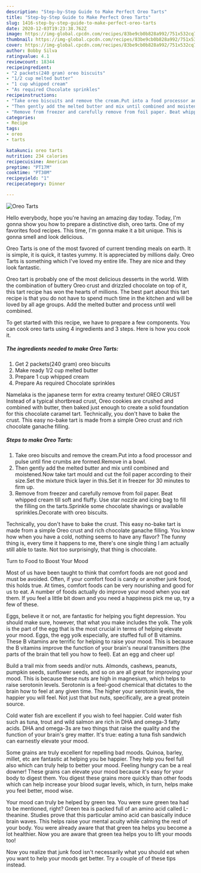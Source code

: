 ```yaml
---
description: "Step-by-Step Guide to Make Perfect Oreo Tarts"
title: "Step-by-Step Guide to Make Perfect Oreo Tarts"
slug: 1416-step-by-step-guide-to-make-perfect-oreo-tarts
date: 2020-12-03T19:23:38.762Z
image: https://img-global.cpcdn.com/recipes/83be9cb0b828a992/751x532cq70/oreo-tarts-recipe-main-photo.jpg
thumbnail: https://img-global.cpcdn.com/recipes/83be9cb0b828a992/751x532cq70/oreo-tarts-recipe-main-photo.jpg
cover: https://img-global.cpcdn.com/recipes/83be9cb0b828a992/751x532cq70/oreo-tarts-recipe-main-photo.jpg
author: Bobby Silva
ratingvalue: 4.1
reviewcount: 18344
recipeingredient:
- "2 packets(240 gram) oreo biscuits"
- "1/2 cup melted butter"
- "1 cup whipped cream"
- "As required Chocolate sprinkles"
recipeinstructions:
- "Take oreo biscuits and remove the cream.Put into a food processor and pulse until fine crumbs are formed.Remove in a bowl."
- "Then gently add the melted butter and mix until combined and moistened.Now take tart mould and cut the foil paper according to their size.Set the mixture thick layer in this.Set it in freezer for 30 minutes to firm up."
- "Remove from freezer and carefully remove from foil paper. Beat whipped cream till soft and fluffy. Use star nozzle and icing bag to fill the filling on the tarts.Sprinkle some chocolate shavings or available sprinkles.Decorate with oreo biscuits."
categories:
- Recipe
tags:
- oreo
- tarts

katakunci: oreo tarts 
nutrition: 234 calories
recipecuisine: American
preptime: "PT17M"
cooktime: "PT30M"
recipeyield: "1"
recipecategory: Dinner

---
```



![Oreo Tarts](https://img-global.cpcdn.com/recipes/83be9cb0b828a992/751x532cq70/oreo-tarts-recipe-main-photo.jpg)

Hello everybody, hope you're having an amazing day today. Today, I'm gonna show you how to prepare a distinctive dish, oreo tarts. One of my favorites food recipes. This time, I'm gonna make it a bit unique. This is gonna smell and look delicious.

Oreo Tarts is one of the most favored of current trending meals on earth. It is simple, it is quick, it tastes yummy. It is appreciated by millions daily. Oreo Tarts is something which I've loved my entire life. They are nice and they look fantastic.

Oreo tart is probably one of the most delicious desserts in the world. With the combination of buttery Oreo crust and drizzled chocolate on top of it, this tart recipe has won the hearts of millions. The best part about this tart recipe is that you do not have to spend much time in the kitchen and will be loved by all age groups. Add the melted butter and process until well combined.


To get started with this recipe, we have to prepare a few components. You can cook oreo tarts using 4 ingredients and 3 steps. Here is how you cook it.

<!--inarticleads1-->

##### The ingredients needed to make Oreo Tarts:

1. Get 2 packets(240 gram) oreo biscuits
1. Make ready 1/2 cup melted butter
1. Prepare 1 cup whipped cream
1. Prepare As required Chocolate sprinkles


Namelaka is the japanese term for extra creamy texture! OREO CRUST Instead of a typical shortbread crust, Oreo cookies are crushed and combined with butter, then baked just enough to create a solid foundation for this chocolate caramel tart. Technically, you don&#39;t have to bake the crust. This easy no-bake tart is made from a simple Oreo crust and rich chocolate ganache filling. 

<!--inarticleads2-->

##### Steps to make Oreo Tarts:

1. Take oreo biscuits and remove the cream.Put into a food processor and pulse until fine crumbs are formed.Remove in a bowl.
1. Then gently add the melted butter and mix until combined and moistened.Now take tart mould and cut the foil paper according to their size.Set the mixture thick layer in this.Set it in freezer for 30 minutes to firm up.
1. Remove from freezer and carefully remove from foil paper. Beat whipped cream till soft and fluffy. Use star nozzle and icing bag to fill the filling on the tarts.Sprinkle some chocolate shavings or available sprinkles.Decorate with oreo biscuits.


Technically, you don&#39;t have to bake the crust. This easy no-bake tart is made from a simple Oreo crust and rich chocolate ganache filling. You know how when you have a cold, nothing seems to have any flavor? The funny thing is, every time it happens to me, there&#39;s one single thing I am actually still able to taste. Not too surprisingly, that thing is chocolate. 

Turn to Food to Boost Your Mood


Most of us have been taught to think that comfort foods are not good and must be avoided. Often, if your comfort food is candy or another junk food, this holds true. At times, comfort foods can be very nourishing and good for us to eat. A number of foods actually do improve your mood when you eat them. If you feel a little bit down and you need a happiness pick me up, try a few of these.

Eggs, believe it or not, are fantastic for helping you fight depression. You should make sure, however, that what you make includes the yolk. The yolk is the part of the egg that is the most crucial in terms of helping elevate your mood. Eggs, the egg yolk especially, are stuffed full of B vitamins. These B vitamins are terrific for helping to raise your mood. This is because the B vitamins improve the function of your brain's neural transmitters (the parts of the brain that tell you how to feel). Eat an egg and cheer up!

Build a trail mix from seeds and/or nuts. Almonds, cashews, peanuts, pumpkin seeds, sunflower seeds, and so on are all great for improving your mood. This is because these nuts are high in magnesium, which helps to raise serotonin levels. Serotonin is a feel-good chemical that dictates to the brain how to feel at any given time. The higher your serotonin levels, the happier you will feel. Not just that but nuts, specifically, are a great protein source.

Cold water fish are excellent if you wish to feel happier. Cold water fish such as tuna, trout and wild salmon are rich in DHA and omega-3 fatty acids. DHA and omega-3s are two things that raise the quality and the function of your brain's grey matter. It's true: eating a tuna fish sandwich can earnestly elevate your mood. 

Some grains are truly excellent for repelling bad moods. Quinoa, barley, millet, etc are fantastic at helping you be happier. They help you feel full also which can truly help to better your mood. Feeling hungry can be a real downer! These grains can elevate your mood because it's easy for your body to digest them. You digest these grains more quickly than other foods which can help increase your blood sugar levels, which, in turn, helps make you feel better, mood wise.

Your mood can truly be helped by green tea. You were sure green tea had to be mentioned, right? Green tea is packed full of an amino acid called L-theanine. Studies prove that this particular amino acid can basically induce brain waves. This helps raise your mental acuity while calming the rest of your body. You were already aware that that green tea helps you become a lot healthier. Now you are aware that green tea helps you to lift your moods too!

Now you realize that junk food isn't necessarily what you should eat when you want to help your moods get better. Try  a  couple of  of  these  tips  instead.


